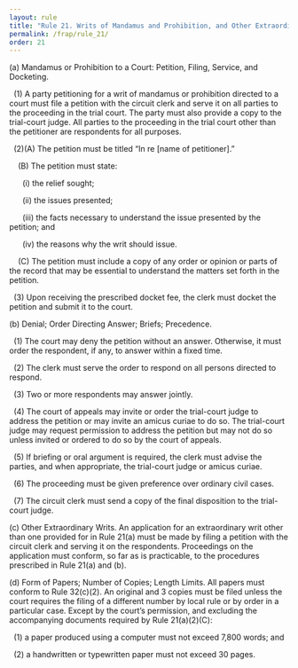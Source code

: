 ```yaml
---
layout: rule
title: "Rule 21. Writs of Mandamus and Prohibition, and Other Extraordinary Writs"
permalink: /frap/rule_21/
order: 21
---
```


(a) Mandamus or Prohibition to a Court: Petition, Filing, Service, and Docketing.


&nbsp;&nbsp;(1) A party petitioning for a writ of mandamus or prohibition directed to a court must file a petition with the circuit clerk and serve it on all parties to the proceeding in the trial court. The party must also provide a copy to the trial-court judge. All parties to the proceeding in the trial court other than the petitioner are respondents for all purposes.


&nbsp;&nbsp;(2)(A) The petition must be titled “In re [name of petitioner].”


&nbsp;&nbsp;&nbsp;&nbsp;(B) The petition must state:


&nbsp;&nbsp;&nbsp;&nbsp;&nbsp;&nbsp;(i) the relief sought;


&nbsp;&nbsp;&nbsp;&nbsp;&nbsp;&nbsp;(ii) the issues presented;


&nbsp;&nbsp;&nbsp;&nbsp;&nbsp;&nbsp;(iii) the facts necessary to understand the issue presented by the petition; and


&nbsp;&nbsp;&nbsp;&nbsp;&nbsp;&nbsp;(iv) the reasons why the writ should issue.


&nbsp;&nbsp;&nbsp;&nbsp;(C) The petition must include a copy of any order or opinion or parts of the record that may be essential to understand the matters set forth in the petition.


&nbsp;&nbsp;(3) Upon receiving the prescribed docket fee, the clerk must docket the petition and submit it to the court.


(b) Denial; Order Directing Answer; Briefs; Precedence.


&nbsp;&nbsp;(1) The court may deny the petition without an answer. Otherwise, it must order the respondent, if any, to answer within a fixed time.


&nbsp;&nbsp;(2) The clerk must serve the order to respond on all persons directed to respond.


&nbsp;&nbsp;(3) Two or more respondents may answer jointly.


&nbsp;&nbsp;(4) The court of appeals may invite or order the trial-court judge to address the petition or may invite an amicus curiae to do so. The trial-court judge may request permission to address the petition but may not do so unless invited or ordered to do so by the court of appeals.


&nbsp;&nbsp;(5) If briefing or oral argument is required, the clerk must advise the parties, and when appropriate, the trial-court judge or amicus curiae.


&nbsp;&nbsp;(6) The proceeding must be given preference over ordinary civil cases.


&nbsp;&nbsp;(7) The circuit clerk must send a copy of the final disposition to the trial-court judge.


(c) Other Extraordinary Writs. An application for an extraordinary writ other than one provided for in Rule 21(a) must be made by filing a petition with the circuit clerk and serving it on the respondents. Proceedings on the application must conform, so far as is practicable, to the procedures prescribed in Rule 21(a) and (b).


(d) Form of Papers; Number of Copies; Length Limits. All papers must conform to Rule 32(c)(2). An original and 3 copies must be filed unless the court requires the filing of a different number by local rule or by order in a particular case. Except by the court’s permission, and excluding the accompanying documents required by Rule 21(a)(2)(C):


&nbsp;&nbsp;(1) a paper produced using a computer must not exceed 7,800 words; and


&nbsp;&nbsp;(2) a handwritten or typewritten paper must not exceed 30 pages.